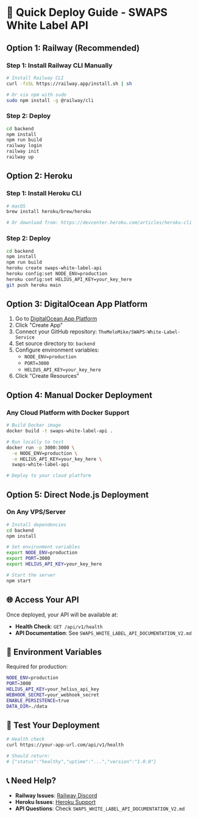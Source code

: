 # 🚀 Quick Deploy Guide - SWAPS White Label API

## Option 1: Railway (Recommended)

### Step 1: Install Railway CLI Manually
```bash
# Install Railway CLI
curl -fsSL https://railway.app/install.sh | sh

# Or via npm with sudo
sudo npm install -g @railway/cli
```

### Step 2: Deploy
```bash
cd backend
npm install
npm run build
railway login
railway init
railway up
```

## Option 2: Heroku

### Step 1: Install Heroku CLI
```bash
# macOS
brew install heroku/brew/heroku

# Or download from: https://devcenter.heroku.com/articles/heroku-cli
```

### Step 2: Deploy
```bash
cd backend
npm install
npm run build
heroku create swaps-white-label-api
heroku config:set NODE_ENV=production
heroku config:set HELIUS_API_KEY=your_key_here
git push heroku main
```

## Option 3: DigitalOcean App Platform

1. Go to [DigitalOcean App Platform](https://cloud.digitalocean.com/apps)
2. Click "Create App"
3. Connect your GitHub repository: `TheMeloMike/SWAPS-White-Label-Service`
4. Set source directory to: `backend`
5. Configure environment variables:
   - `NODE_ENV=production`
   - `PORT=3000`
   - `HELIUS_API_KEY=your_key_here`
6. Click "Create Resources"

## Option 4: Manual Docker Deployment

### Any Cloud Platform with Docker Support
```bash
# Build Docker image
docker build -t swaps-white-label-api .

# Run locally to test
docker run -p 3000:3000 \
  -e NODE_ENV=production \
  -e HELIUS_API_KEY=your_key_here \
  swaps-white-label-api

# Deploy to your cloud platform
```

## Option 5: Direct Node.js Deployment

### On Any VPS/Server
```bash
# Install dependencies
cd backend
npm install

# Set environment variables
export NODE_ENV=production
export PORT=3000
export HELIUS_API_KEY=your_key_here

# Start the server
npm start
```

## 🌐 Access Your API

Once deployed, your API will be available at:
- **Health Check**: `GET /api/v1/health`
- **API Documentation**: See `SWAPS_WHITE_LABEL_API_DOCUMENTATION_V2.md`

## 🔧 Environment Variables

Required for production:
```bash
NODE_ENV=production
PORT=3000
HELIUS_API_KEY=your_helius_api_key
WEBHOOK_SECRET=your_webhook_secret
ENABLE_PERSISTENCE=true
DATA_DIR=./data
```

## 🧪 Test Your Deployment

```bash
# Health check
curl https://your-app-url.com/api/v1/health

# Should return:
# {"status":"healthy","uptime":"...","version":"1.0.0"}
```

## 📞 Need Help?

- **Railway Issues**: [Railway Discord](https://discord.gg/railway)
- **Heroku Issues**: [Heroku Support](https://help.heroku.com/)
- **API Questions**: Check `SWAPS_WHITE_LABEL_API_DOCUMENTATION_V2.md` 